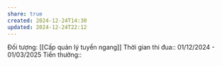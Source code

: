 ```yaml
---
share: true
created: 2024-12-24T14:30
updated: 2024-12-24T22:12
---
```

Đối tượng: [[Cấp quản lý tuyển ngang]]
Thời gian thi đua:: 01/12/2024 - 01/03/2025
Tiền thưởng:: 